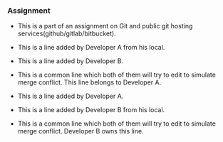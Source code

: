 ### Assignment

- This is a part of an assignment on Git and public git hosting services(github/gitlab/bitbucket).
- This is a line added by Developer A from his local.
- This is a line added by Developer B.

- This is a common line which both of them will try to edit to simulate merge conflict. This line belongs to Developer A.
- This is a line added by Developer A.
- This is a line added by Developer B from his local.

- This is a common line which both of them will try to edit to simulate merge conflict. Developer B owns this line.
